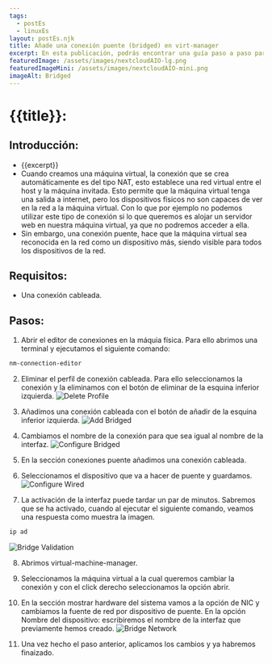 ```yaml
---
tags:
  - postEs
  - linuxEs
layout: postEs.njk
title: Añade una conexión puente (bridged) en virt-manager
excerpt: En esta publicación, podrás encontrar una guía paso a paso para añadir una conexión puente (bridged connection) en virt-manager.
featuredImage: /assets/images/nextcloudAIO-lg.png
featuredImageMini: /assets/images/nextcloudAIO-mini.png
imageAlt: Bridged
---
```


# {{title}}:
## Introducción:
- {{excerpt}}
- Cuando creamos una máquina virtual, la conexión que se crea automáticamente es del tipo NAT, esto establece una red virtual entre el host y la máquina invitada. Esto permite que la máquina virtual tenga una salida a internet, pero los dispositivos físicos no son capaces de ver en la red a la máquina virtual. Con lo que por ejemplo no podemos utilizar este tipo de conexión si lo que queremos es alojar un servidor web en nuestra máquina virtual, ya que no podremos acceder a ella.
- Sin embargo, una conexión puente, hace que la máquina virtual sea reconocida en la red como un dispositivo más, siendo visible para todos los dispositivos de la red.

## Requisitos:
- Una conexión cableada.

## Pasos:
1. Abrir el editor de conexiones en la máquia física. Para ello abrimos una terminal y ejecutamos el siguiente comando:
```bash
nm-connection-editor
```

2. Eliminar el perfil de conexión cableada. Para ello seleccionamos la conexión y la eliminamos con el botón de eliminar de la esquina inferior izquierda.
![Delete Profile](/assets/images/delete-profile-es.png)

3. Añadimos una conexión cableada con el botón de añadir de la esquina inferior izquierda.
![Add Bridged](/assets/images/add-bridge-es.png)

4. Cambiamos el nombre de la conexión para que sea igual al nombre de la interfaz.
![Configure Bridged](/assets/images/Configure-bridge-es.png)

5. En la sección conexiones puente añadimos una conexión cableada.

6. Seleccionamos el dispositivo que va a hacer de puente y guardamos. 
![Configure Wired](/assets/images/configure-wired-es.png)

7. La activación de la interfaz puede tardar un par de minutos. Sabremos que se ha activado, cuando al ejecutar el siguiente comando, veamos una respuesta como muestra la imagen.
```bash 
ip ad
```
![Bridge Validation](/assets/images/bridge-validate.png)

8. Abrimos virtual-machine-manager.

9. Seleccionamos la máquina virtual a la cual queremos cambiar la conexión y con el click derecho seleccionamos la opción abrir.

10. En la sección mostrar hardware del sistema vamos a la opción de NIC y cambiamos la fuente de red por dispositivo de puente. En la opción Nombre del dispositivo: escribiremos el nombre de la interfaz que previamente hemos creado.
![Bridge Network](/assets/images/bridge-network-es.png)

11. Una vez hecho el paso anterior, aplicamos los cambios y ya habremos finaizado.